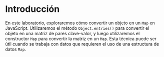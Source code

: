 # Introducción

En este laboratorio, exploraremos cómo convertir un objeto en un `Map` en JavaScript. Utilizaremos el método `Object.entries()` para convertir el objeto en una matriz de pares clave-valor, y luego utilizaremos el constructor `Map` para convertir la matriz en un `Map`. Esta técnica puede ser útil cuando se trabaja con datos que requieren el uso de una estructura de datos `Map`.
